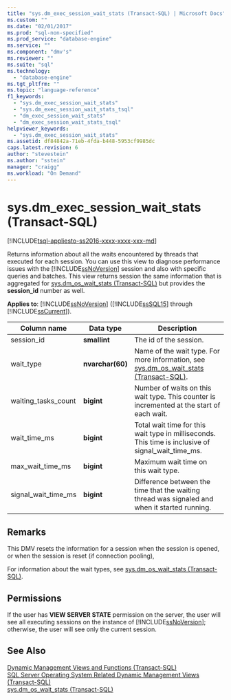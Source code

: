 ```yaml
---
title: "sys.dm_exec_session_wait_stats (Transact-SQL) | Microsoft Docs"
ms.custom: ""
ms.date: "02/01/2017"
ms.prod: "sql-non-specified"
ms.prod_service: "database-engine"
ms.service: ""
ms.component: "dmv's"
ms.reviewer: ""
ms.suite: "sql"
ms.technology: 
  - "database-engine"
ms.tgt_pltfrm: ""
ms.topic: "language-reference"
f1_keywords: 
  - "sys.dm_exec_session_wait_stats"
  - "sys.dm_exec_session_wait_stats_tsql"
  - "dm_exec_session_wait_stats"
  - "dm_exec_session_wait_stats_tsql"
helpviewer_keywords: 
  - "sys.dm_exec_session_wait_stats"
ms.assetid: df84842a-71eb-4fda-b448-5953cf9985dc
caps.latest.revision: 6
author: "stevestein"
ms.author: "sstein"
manager: "craigg"
ms.workload: "On Demand"
---
```

# sys.dm_exec_session_wait_stats (Transact-SQL)
[!INCLUDE[tsql-appliesto-ss2016-xxxx-xxxx-xxx-md](../../includes/tsql-appliesto-ss2016-xxxx-xxxx-xxx-md.md)]

  Returns information about all the waits encountered by threads that executed for each session. You can use this  view to diagnose performance issues with the [!INCLUDE[ssNoVersion](../../includes/ssnoversion-md.md)] session and also with specific queries and batches.  This view returns session the same information that is aggregated for [sys.dm_os_wait_stats &#40;Transact-SQL&#41;](../../relational-databases/system-dynamic-management-views/sys-dm-os-wait-stats-transact-sql.md) but provides the **session_id** number as well.  
  
**Applies to**: [!INCLUDE[ssNoVersion](../../includes/ssnoversion-md.md)] ([!INCLUDE[ssSQL15](../../includes/sssql15-md.md)] through [!INCLUDE[ssCurrent](../../includes/sscurrent-md.md)]).  
  
|Column name|Data type|Description|  
|-----------------|---------------|-----------------|  
|session_id|**smallint**|The id of the session.|  
|wait_type|**nvarchar(60)**|Name of the wait type. For more information, see [sys.dm_os_wait_stats &#40;Transact-SQL&#41;](../../relational-databases/system-dynamic-management-views/sys-dm-os-wait-stats-transact-sql.md).|  
|waiting_tasks_count|**bigint**|Number of waits on this wait type. This counter is incremented at the start of each wait.|  
|wait_time_ms|**bigint**|Total wait time for this wait type in milliseconds. This time is inclusive of signal_wait_time_ms.|  
|max_wait_time_ms|**bigint**|Maximum wait time on this wait type.|  
|signal_wait_time_ms|**bigint**|Difference between the time that the waiting thread was signaled and when it started running.|  
  
## Remarks  
 This DMV resets the information for a session when the session is opened, or when the session is reset (if connection pooling),  
  
 For information about the wait types, see [sys.dm_os_wait_stats &#40;Transact-SQL&#41;](../../relational-databases/system-dynamic-management-views/sys-dm-os-wait-stats-transact-sql.md).  
  
## Permissions  
 If the user has **VIEW SERVER STATE** permission on the server, the user will see all executing sessions on the instance of [!INCLUDE[ssNoVersion](../../includes/ssnoversion-md.md)]; otherwise, the user will see only the current session.  
  
## See Also  
 [Dynamic Management Views and Functions &#40;Transact-SQL&#41;](~/relational-databases/system-dynamic-management-views/system-dynamic-management-views.md)   
 [SQL Server Operating System Related Dynamic Management Views &#40;Transact-SQL&#41;](../../relational-databases/system-dynamic-management-views/sql-server-operating-system-related-dynamic-management-views-transact-sql.md)   
 [sys.dm_os_wait_stats &#40;Transact-SQL&#41;](../../relational-databases/system-dynamic-management-views/sys-dm-os-wait-stats-transact-sql.md)  
 
